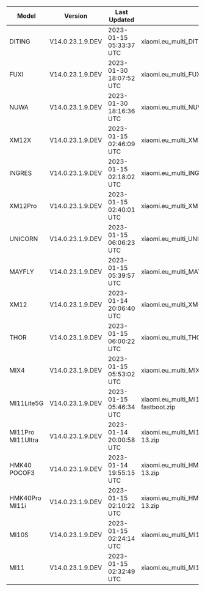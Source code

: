 | Model | Version | Last Updated | File Name | Size | Download Link |
| ---- | ---- | ---- | ---- | ---- | ---- |
| DITING | V14.0.23.1.9.DEV | 2023-01-15 05:33:37 UTC | xiaomi.eu_multi_DITING_V14.0.23.1.9.DEV_v14-13.zip | 5.0 GB | [SourceForge](https://sourceforge.net/projects/xiaomi-eu-multilang-miui-roms/files/xiaomi.eu/MIUI-WEEKLY-RELEASES/V14.0.23.1.9.DEV/xiaomi.eu_multi_DITING_V14.0.23.1.9.DEV_v14-13.zip/download) |
| FUXI | V14.0.23.1.9.DEV | 2023-01-30 18:07:52 UTC | xiaomi.eu_multi_FUXI_V14.0.23.1.9.DEV_v14-13.zip | 5.9 GB | [SourceForge](https://sourceforge.net/projects/xiaomi-eu-multilang-miui-roms/files/xiaomi.eu/MIUI-WEEKLY-RELEASES/V14.0.23.1.9.DEV/xiaomi.eu_multi_FUXI_V14.0.23.1.9.DEV_v14-13.zip/download) |
| NUWA | V14.0.23.1.9.DEV | 2023-01-30 18:16:36 UTC | xiaomi.eu_multi_NUWA_V14.0.23.1.9.DEV_v14-13.zip | 5.9 GB | [SourceForge](https://sourceforge.net/projects/xiaomi-eu-multilang-miui-roms/files/xiaomi.eu/MIUI-WEEKLY-RELEASES/V14.0.23.1.9.DEV/xiaomi.eu_multi_NUWA_V14.0.23.1.9.DEV_v14-13.zip/download) |
| XM12X | V14.0.23.1.9.DEV | 2023-01-15 02:46:09 UTC | xiaomi.eu_multi_XM12X_V14.0.23.1.9.DEV_v14-13.zip | 4.2 GB | [SourceForge](https://sourceforge.net/projects/xiaomi-eu-multilang-miui-roms/files/xiaomi.eu/MIUI-WEEKLY-RELEASES/V14.0.23.1.9.DEV/xiaomi.eu_multi_XM12X_V14.0.23.1.9.DEV_v14-13.zip/download) |
| INGRES | V14.0.23.1.9.DEV | 2023-01-15 02:18:02 UTC | xiaomi.eu_multi_INGRES_V14.0.23.1.9.DEV_v14-13.zip | 4.9 GB | [SourceForge](https://sourceforge.net/projects/xiaomi-eu-multilang-miui-roms/files/xiaomi.eu/MIUI-WEEKLY-RELEASES/V14.0.23.1.9.DEV/xiaomi.eu_multi_INGRES_V14.0.23.1.9.DEV_v14-13.zip/download) |
| XM12Pro | V14.0.23.1.9.DEV | 2023-01-15 02:40:01 UTC | xiaomi.eu_multi_XM12Pro_V14.0.23.1.9.DEV_v14-13.zip | 5.0 GB | [SourceForge](https://sourceforge.net/projects/xiaomi-eu-multilang-miui-roms/files/xiaomi.eu/MIUI-WEEKLY-RELEASES/V14.0.23.1.9.DEV/xiaomi.eu_multi_XM12Pro_V14.0.23.1.9.DEV_v14-13.zip/download) |
| UNICORN | V14.0.23.1.9.DEV | 2023-01-15 06:06:23 UTC | xiaomi.eu_multi_UNICORN_V14.0.23.1.9.DEV_v14-13.zip | 5.1 GB | [SourceForge](https://sourceforge.net/projects/xiaomi-eu-multilang-miui-roms/files/xiaomi.eu/MIUI-WEEKLY-RELEASES/V14.0.23.1.9.DEV/xiaomi.eu_multi_UNICORN_V14.0.23.1.9.DEV_v14-13.zip/download) |
| MAYFLY | V14.0.23.1.9.DEV | 2023-01-15 05:39:57 UTC | xiaomi.eu_multi_MAYFLY_V14.0.23.1.9.DEV_v14-13.zip | 5.0 GB | [SourceForge](https://sourceforge.net/projects/xiaomi-eu-multilang-miui-roms/files/xiaomi.eu/MIUI-WEEKLY-RELEASES/V14.0.23.1.9.DEV/xiaomi.eu_multi_MAYFLY_V14.0.23.1.9.DEV_v14-13.zip/download) |
| XM12 | V14.0.23.1.9.DEV | 2023-01-14 20:06:40 UTC | xiaomi.eu_multi_XM12_V14.0.23.1.9.DEV_v14-13.zip | 4.9 GB | [SourceForge](https://sourceforge.net/projects/xiaomi-eu-multilang-miui-roms/files/xiaomi.eu/MIUI-WEEKLY-RELEASES/V14.0.23.1.9.DEV/xiaomi.eu_multi_XM12_V14.0.23.1.9.DEV_v14-13.zip/download) |
| THOR | V14.0.23.1.9.DEV | 2023-01-15 06:00:22 UTC | xiaomi.eu_multi_THOR_V14.0.23.1.9.DEV_v14-13.zip | 5.2 GB | [SourceForge](https://sourceforge.net/projects/xiaomi-eu-multilang-miui-roms/files/xiaomi.eu/MIUI-WEEKLY-RELEASES/V14.0.23.1.9.DEV/xiaomi.eu_multi_THOR_V14.0.23.1.9.DEV_v14-13.zip/download) |
| MIX4 | V14.0.23.1.9.DEV | 2023-01-15 05:53:02 UTC | xiaomi.eu_multi_MIX4_V14.0.23.1.9.DEV_v14-13.zip | 5.0 GB | [SourceForge](https://sourceforge.net/projects/xiaomi-eu-multilang-miui-roms/files/xiaomi.eu/MIUI-WEEKLY-RELEASES/V14.0.23.1.9.DEV/xiaomi.eu_multi_MIX4_V14.0.23.1.9.DEV_v14-13.zip/download) |
| MI11Lite5G | V14.0.23.1.9.DEV | 2023-01-15 05:46:34 UTC | xiaomi.eu_multi_MI11Lite5G_V14.0.23.1.9.DEV_v14-13-fastboot.zip | 4.9 GB | [SourceForge](https://sourceforge.net/projects/xiaomi-eu-multilang-miui-roms/files/xiaomi.eu/MIUI-WEEKLY-RELEASES/V14.0.23.1.9.DEV/xiaomi.eu_multi_MI11Lite5G_V14.0.23.1.9.DEV_v14-13-fastboot.zip/download) |
| MI11Pro MI11Ultra | V14.0.23.1.9.DEV | 2023-01-14 20:00:58 UTC | xiaomi.eu_multi_MI11Pro_MI11Ultra_V14.0.23.1.9.DEV_v14-13.zip | 4.9 GB | [SourceForge](https://sourceforge.net/projects/xiaomi-eu-multilang-miui-roms/files/xiaomi.eu/MIUI-WEEKLY-RELEASES/V14.0.23.1.9.DEV/xiaomi.eu_multi_MI11Pro_MI11Ultra_V14.0.23.1.9.DEV_v14-13.zip/download) |
| HMK40 POCOF3 | V14.0.23.1.9.DEV | 2023-01-14 19:55:15 UTC | xiaomi.eu_multi_HMK40_POCOF3_V14.0.23.1.9.DEV_v14-13.zip | 4.1 GB | [SourceForge](https://sourceforge.net/projects/xiaomi-eu-multilang-miui-roms/files/xiaomi.eu/MIUI-WEEKLY-RELEASES/V14.0.23.1.9.DEV/xiaomi.eu_multi_HMK40_POCOF3_V14.0.23.1.9.DEV_v14-13.zip/download) |
| HMK40Pro MI11i | V14.0.23.1.9.DEV | 2023-01-15 02:10:22 UTC | xiaomi.eu_multi_HMK40Pro_MI11i_V14.0.23.1.9.DEV_v14-13.zip | 4.7 GB | [SourceForge](https://sourceforge.net/projects/xiaomi-eu-multilang-miui-roms/files/xiaomi.eu/MIUI-WEEKLY-RELEASES/V14.0.23.1.9.DEV/xiaomi.eu_multi_HMK40Pro_MI11i_V14.0.23.1.9.DEV_v14-13.zip/download) |
| MI10S | V14.0.23.1.9.DEV | 2023-01-15 02:24:14 UTC | xiaomi.eu_multi_MI10S_V14.0.23.1.9.DEV_v14-13.zip | 4.2 GB | [SourceForge](https://sourceforge.net/projects/xiaomi-eu-multilang-miui-roms/files/xiaomi.eu/MIUI-WEEKLY-RELEASES/V14.0.23.1.9.DEV/xiaomi.eu_multi_MI10S_V14.0.23.1.9.DEV_v14-13.zip/download) |
| MI11 | V14.0.23.1.9.DEV | 2023-01-15 02:32:49 UTC | xiaomi.eu_multi_MI11_V14.0.23.1.9.DEV_v14-13.zip | 4.7 GB | [SourceForge](https://sourceforge.net/projects/xiaomi-eu-multilang-miui-roms/files/xiaomi.eu/MIUI-WEEKLY-RELEASES/V14.0.23.1.9.DEV/xiaomi.eu_multi_MI11_V14.0.23.1.9.DEV_v14-13.zip/download) |
